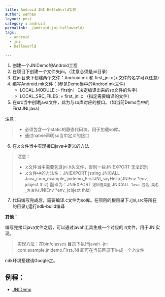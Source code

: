 ```yaml
---
title: Android JNI HelloWorld实现
author: wenhao
layout: post
category : android
permalink:  /android-jni-helloworld/
tags: 
  - android
  - jni
  - helloworld

---
```



1. 创建一个JNIDemo的Android工程
2. 在项目下创建一个文件夹jni。（注意必须是jni目录）
3. 在jni目录下创建两个文件：Android.mk 和 first_jni.c(.c文件的名字可以任意)
4. 编写Android.mk文件：(参见Demo当中的Androd.mk文件)
     - LOCAL_MODULE    := firstjni  （决定编译出来的so文件的名字）
     - LOCAL_SRC_FILES := first_jni.c  （指定需要编译的文件）
5. 在src当中创建java文件，此为与so库对应的接口。（如当前Demo当中的FirstJNI.java）

<!--more-->
>
 注意：
> 
> - 必须包含一个static的静态代码块。用于加载so库。
> - 通过natvie声明so当中定义的接口

6. 在.c文件当中实现接口java中定义的方法
> 注意：
> 
> - .c文件当中需要包含jni.h头文件，否则一些JNIEXPORT 无法识别
> - .c文件中的方法名：JNIEXPORT jstring JNICALL Java_com_example_jnidemo_FirstJNI_sayHello(JNIEnv *env, jobject thiz)
> 翻译为：JNIEXPORT `返回值类型` JNICALL `Java_包名_类名_方法名`(JNIEnv *env, jobject thiz)
7. 代码编写完成后，需要编译.c文件为so库。在项目的根目录下.(jni,src等所在的目录),运行ndk-build编译


**其他：**

编写完接口java文件之后，可以通过javah工具生成一个对应的.h文件，用于JNI实现。
> 实现方法：在bin/classes 目录下执行javah -jni com.example.jnidemo.FirstJNI 即可在当前目录下生成一个.h文件



ndk环境搭建请Google之。

例程：
---
- [JNIDemo](https://github.com/hnrainll/JNIDemo)

